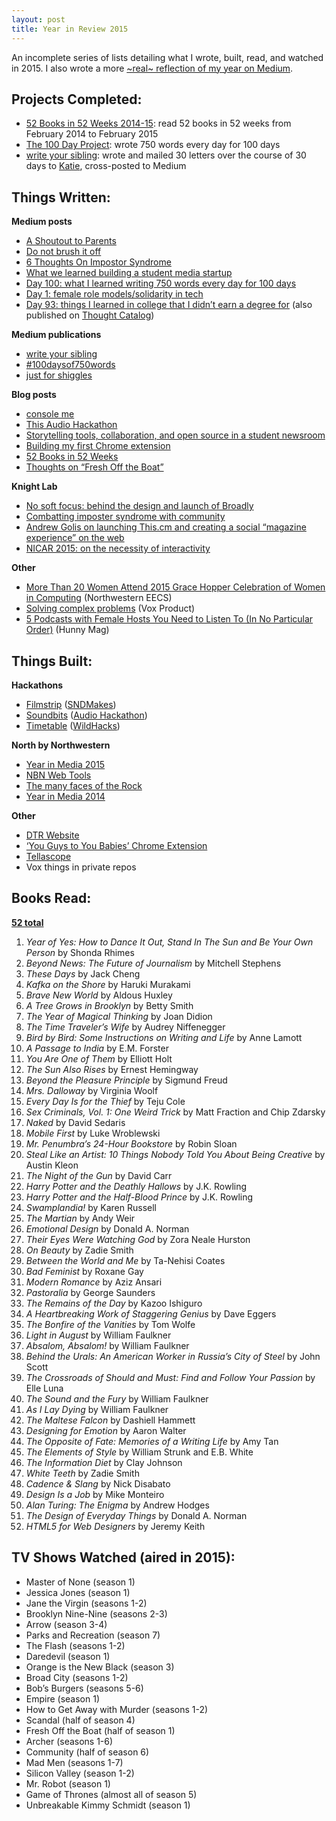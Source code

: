 ```yaml
---
layout: post
title: Year in Review 2015
---
```


An incomplete series of lists detailing what I wrote, built, read, and watched in 2015. I also wrote a more [~real~ reflection of my year on Medium](https://medium.com/@nz/weight-wait-32f89db04e99#.7z7mof2mp).

## Projects Completed:

- [52 Books in 52 Weeks 2014-15](https://www.goodreads.com/review/list/5789743?shelf=52-books-in-52-weeks-2014): read 52 books in 52 weeks from February 2014 to February 2015
- [The 100 Day Project](https://medium.com/r/?url=https%3A%2F%2Finstagram.com%2Fexplore%2Ftags%2F100daysof750words%2F): wrote 750 words every day for 100 days
- [write your sibling](https://medium.com/write-your-sibling): wrote and mailed 30 letters over the course of 30 days to [Katie](https://twitter.com/ktzhu), cross-posted to Medium

## Things Written:

**Medium posts**

- [A Shoutout to Parents](https://medium.com/life-tips/a-shoutout-to-parents-545f5e3901da#.snxv0pco9)
- [Do not brush it off](https://medium.com/keep-learning-keep-growing/do-not-brush-it-off-2bd99478176d#.1hjai3gg5)
- [6 Thoughts On Impostor Syndrome](https://medium.com/the-unlisted/6-thoughts-on-impostor-syndrome-d6b2ccc4a3a3#.b9sy0h286)
- [What we learned building a student media startup](https://medium.com/looking-through-tellascope/what-we-learned-building-a-student-media-startup-4fb3e24f9b12#.np34d7bvw)
- [Day 100: what I learned writing 750 words every day for 100 days](https://medium.com/100daysofwriting/day-100-what-i-learned-writing-750-words-every-day-for-100-days-1f43d62e34c9#.35u59r4dd)
- [Day 1: female role models/solidarity in tech](https://medium.com/100daysofwriting/day-1-female-role-models-solidarity-in-tech-7901d19ecef2#.22iqinlee)
- [Day 93: things I learned in college that I didn’t earn a degree for](https://medium.com/100daysofwriting/day-93-things-i-learned-in-college-that-i-didn-t-earn-a-degree-for-2a65fb5dfb5f#.gxcvbkhg7) (also published on [Thought Catalog](http://thoughtcatalog.com/nicole-zhu/2015/10/8-things-you-learn-in-college-that-you-dont-earn-a-degree-for/))

**Medium publications**

- [write your sibling](https://medium.com/write-your-sibling)
- [#100daysof750words](https://medium.com/100daysofwriting)
- [just for shiggles](https://medium.com/just-for-shiggles)

**Blog posts**

- [console me](http://nicolezhu.github.io/console-me/)
- [This Audio Hackathon](http://nicolezhu.github.io/audio-hackathon/)
- [Storytelling tools, collaboration, and open source in a student newsroom](http://nicolezhu.github.io/nbn-web-tools/)
- [Building my first Chrome extension](http://nicolezhu.github.io/building-my-first-chrome-extension/)
- [52 Books in 52 Weeks](http://nicolezhu.github.io/52-books-in-52-weeks/)
- [Thoughts on “Fresh Off the Boat”](http://nicolezhu.github.io/thoughts-on-fresh-off-the-boat/)

**Knight Lab**

- [No soft focus: behind the design and launch of Broadly](http://knightlab.northwestern.edu/2015/12/10/no-soft-focus-behind-the-design-and-launch-of-broadly/)
- [Combatting imposter syndrome with community](http://knightlab.northwestern.edu/2015/06/03/combatting-imposter-syndrome-with-community/)
- [Andrew Golis on launching This.cm and creating a social “magazine experience” on the web](http://knightlab.northwestern.edu/2015/03/16/andrew-golis-on-launching-this-cm-and-creating-a-social-magazine-experience-on-the-web/)
- [NICAR 2015: on the necessity of interactivity](http://knightlab.northwestern.edu/2015/03/07/nicar-2015-on-the-necessity-of-interactivity/)

**Other**

- [More Than 20 Women Attend 2015 Grace Hopper Celebration of Women in Computing](http://www.mccormick.northwestern.edu/eecs/news/articles/2015/2015-grace-hopper-celebration-review.html) (Northwestern EECS)
- [Solving complex problems](http://product.voxmedia.com/2015/7/29/9069279/solving-complex-problems) (Vox Product)
- [5 Podcasts with Female Hosts You Need to Listen To (In No Particular Order)](http://hunnymag.com/5-podcasts-with-female-hosts/) (Hunny Mag)

## Things Built:

**Hackathons**

- [Filmstrip](https://github.com/ryanmark/filmstrip) ([SNDMakes](http://www.snd.org/2015/02/sndmakes-at-snddc-how-might-we-better-tell-picture-stories/))
- [Soundbits](https://github.com/soundbits/soundbits.github.io) ([Audio Hackathon](http://audiohackathon.com))
- [Timetable](https://github.com/christinakim/Timetable) ([WildHacks](http://wildhacks.org))

**North by Northwestern**

- [Year in Media 2015](http://apps.northbynorthwestern.com/year-in-media/2015)
- [NBN Web Tools](http://nbnwebtools.herokuapp.com/)
- [The many	 faces of the Rock](http://apps.northbynorthwestern.com/rock/)
- [Year in Media 2014](http://apps.northbynorthwestern.com/year-in-media/2014)

**Other**

- [DTR Website](http://dtr.meteor.com/)
- [‘You Guys to You Babies’ Chrome Extension](https://chrome.google.com/webstore/detail/you-guys-to-you-babies/kcedlblodlmlheifgechgmhmdpeaadcc)
- [Tellascope](http://tellascope.herokuapp.com/)
- Vox things in private repos

## Books Read:

**[52 total](https://www.goodreads.com/user_challenges/2327644)**

1. *Year of Yes: How to Dance It Out, Stand In The Sun and Be Your Own Person* by Shonda Rhimes
2. *Beyond News: The Future of Journalism* by Mitchell Stephens
3. *These Days* by Jack Cheng
4. *Kafka on the Shore* by Haruki Murakami
5. *Brave New World* by Aldous Huxley
6. *A Tree Grows in Brooklyn* by Betty Smith
7. *The Year of Magical Thinking* by Joan Didion
8. *The Time Traveler’s Wife* by Audrey Niffenegger
9. *Bird by Bird: Some Instructions on Writing and Life* by Anne Lamott
10. *A Passage to India* by E.M. Forster
11. *You Are One of Them* by Elliott Holt
12. *The Sun Also Rises* by Ernest Hemingway
13. *Beyond the Pleasure Principle* by Sigmund Freud
14. *Mrs. Dalloway* by Virginia Woolf
15. *Every Day Is for the Thief* by Teju Cole
16. *Sex Criminals, Vol. 1: One Weird Trick* by Matt Fraction and Chip Zdarsky
17. *Naked* by David Sedaris
18. *Mobile First* by Luke Wroblewski
19. *Mr. Penumbra’s 24-Hour Bookstore* by Robin Sloan
20. *Steal Like an Artist: 10 Things Nobody Told You About Being Creative* by Austin Kleon
21. *The Night of the Gun* by David Carr
22. *Harry Potter and the Deathly Hallows* by J.K. Rowling
23. *Harry Potter and the Half-Blood Prince* by J.K. Rowling
24. *Swamplandia!* by Karen Russell
25. *The Martian* by Andy Weir
26. *Emotional Design* by Donald A. Norman
27. *Their Eyes Were Watching God* by Zora Neale Hurston
28. *On Beauty* by Zadie Smith
29. *Between the World and Me* by Ta-Nehisi Coates
30. *Bad Feminist* by Roxane Gay
31. *Modern Romance* by Aziz Ansari
32. *Pastoralia* by George Saunders
33. *The Remains of the Day* by Kazoo Ishiguro
34. *A Heartbreaking Work of Staggering Genius* by Dave Eggers
35. *The Bonfire of the Vanities* by Tom Wolfe
36. *Light in August* by William Faulkner
37. *Absalom, Absalom!* by William Faulkner
38. *Behind the Urals: An American Worker in Russia’s City of Steel* by John Scott
39. *The Crossroads of Should and Must: Find and Follow Your Passion* by Elle Luna
40. *The Sound and the Fury* by William Faulkner
41. *As I Lay Dying* by William Faulkner
42. *The Maltese Falcon* by Dashiell Hammett
43. *Designing for Emotion* by Aaron Walter
44. *The Opposite of Fate: Memories of a Writing Life* by Amy Tan
45. *The Elements of Style* by William Strunk and E.B. White
46. *The Information Diet* by Clay Johnson
47. *White Teeth* by Zadie Smith
48. *Cadence & Slang* by Nick Disabato
49. *Design Is a Job* by Mike Monteiro
50. *Alan Turing: The Enigma* by Andrew Hodges
51. *The Design of Everyday Things* by Donald A. Norman
52. *HTML5 for Web Designers* by Jeremy Keith

## TV Shows Watched (aired in 2015):

- Master of None (season 1)
- Jessica Jones (season 1)
- Jane the Virgin (seasons 1-2)
- Brooklyn Nine-Nine (seasons 2-3)
- Arrow (season 3-4)
- Parks and Recreation (season 7)
- The Flash (seasons 1-2)
- Daredevil (season 1)
- Orange is the New Black (season 3)
- Broad City (seasons 1-2)
- Bob’s Burgers (seasons 5-6)
- Empire (season 1)
- How to Get Away with Murder (seasons 1-2)
- Scandal (half of season 4)
- Fresh Off the Boat (half of season 1)
- Archer (seasons 1-6)
- Community (half of season 6)
- Mad Men (seasons 1-7)
- Silicon Valley (season 1-2)
- Mr. Robot (season 1)
- Game of Thrones (almost all of season 5)
- Unbreakable Kimmy Schmidt (season 1)